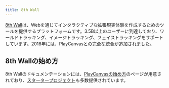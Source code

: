 ```yaml
---
title: 8th Wall
---
```


[8th Wall][1]は、Webを通じてインタラクティブな拡張現実体験を作成するためのツールを提供するプラットフォームです。3.5B以上のユーザーに到達しており、ワールドトラッキング、イメージトラッキング、フェイストラッキングをサポートしています。2018年には、PlayCanvasとの完全な統合が追加されました。

## 8th Wallの始め方

8th Wallのドキュメンテーションには、[PlayCanvasの始め方][2]のページが用意されており、[スタータープロジェクト][3]も多数提供されています。

[1]: https://www.8thwall.com/
[2]: https://www.8thwall.com/docs/api/playcanvas/getting-started/
[3]: https://playcanvas.com/user/the8thwall
